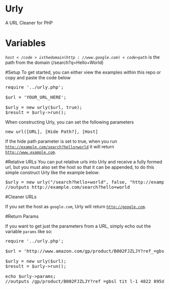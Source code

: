 # Urly
A URL Cleaner for PHP

# Variables
<code>$host</code> is the domain (http://www.google.com)
<code>$path</code> is the path from the domain (/search?q=Hello+World)

#Setup
To get started, you can either view the examples within this repo or copy and paste the code below


<pre>
require '../urly.php';

$url = 'YOUR_URL_HERE';

$urly = new urly($url, true);
$result = $urly->run();
</pre>

When constructing Urly, you can set the following parameters 

<pre>new url([URL], [Hide Path?], [Host]</pre>

If the hide path parameter is set to true, when you run <code>http://example.com/search?hello+world</code> it will
return <code>http://www.example.com</code>.

#Relative URLs
You can put relative urls into Urly and receive a fully formed url, but you must also set the host so that it can be appended, to do this
simple construct Urly like the example below:

<pre>
$urly = new urly("/search?hello+world", false, "http://example.com");
//outputs http://example.com/search?hello+world
</pre>

#Cleaner URLs

If you set the host as <code>google.com</code>, Urly will return <code>http://google.com</code>.

#Return Params

If you want to get just the parameters from a URL, simply echo out the variable <code>params</code> like so:

<pre>
require '../urly.php';

$url = 'http://www.amazon.com/gp/product/B002FJZLJY?ref_=gbsl_tit_l-1_4822_895d0299&smid=ATVPDKIKX0DER';

$urly = new urly($url);
$result = $urly->run();

echo $urly->params;
//outputs /gp/product/B002FJZLJY?ref_=gbsl_tit_l-1_4822_895d0299&smid=ATVPDKIKX0DER
</pre>

